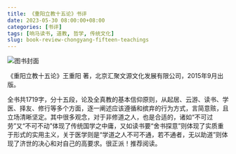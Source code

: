 ```yaml
---
title: 《重阳立教十五论》书评
date: 2023-05-30 08:00:00+08:00
categories: [书评]
tags: [响马读书, 道教, 哲学, 传统文化]
slug: book-review-chongyang-fifteen-teachings
---
```


<div class="p-3 text-center">
  <img class="img-fluid" src="/images/2023/0530/book-cover.png" alt="图书封面" style="max-width:400px; max-height:400px;">
</div>

《重阳立教十五论》王重阳 著，北京汇聚文源文化发展有限公司，2015年9月出版。

全书共1719字，分十五段，论及全真教的基本信仰原则，从起居、云游、读书、学医、择友、修行等多个方面，逐一阐述应该遵循和摈弃的行为方式，言简意赅，且立场清晰坚定。其中很多观念，对于非修道之人，也是合适的，诸如“不可过劳”又“不可不动”体现了传统国学之中庸，又如读书要“舍书探意”则体现了实质重于形式的实用主义，关于医学则是“学道之人不可不通，若不通者，无以助道”则体现了济世的决心和对自己的高要求。很正派！推荐阅读。
